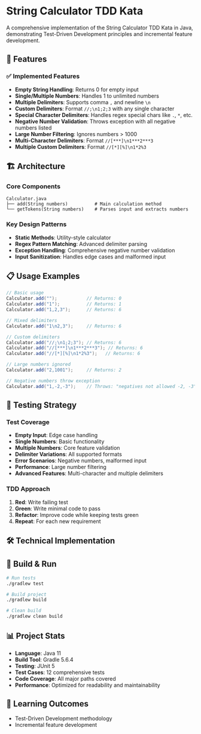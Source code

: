 # String Calculator TDD Kata

A comprehensive implementation of the String Calculator TDD Kata in Java, demonstrating Test-Driven Development principles and incremental feature development.

## 🚀 Features

### ✅ Implemented Features
- **Empty String Handling**: Returns 0 for empty input
- **Single/Multiple Numbers**: Handles 1 to unlimited numbers
- **Multiple Delimiters**: Supports comma `,` and newline `\n`
- **Custom Delimiters**: Format `//;\n1;2;3` with any single character
- **Special Character Delimiters**: Handles regex special chars like `.`, `*`, etc.
- **Negative Number Validation**: Throws exception with all negative numbers listed
- **Large Number Filtering**: Ignores numbers > 1000
- **Multi-Character Delimiters**: Format `//[***]\n1***2***3`
- **Multiple Custom Delimiters**: Format `//[*][%]\n1*2%3`


## 🏗️ Architecture

### Core Components
```
Calculator.java
├── add(String numbers)          # Main calculation method
└── getTokens(String numbers)    # Parses input and extracts numbers
```

### Key Design Patterns
- **Static Methods**: Utility-style calculator
- **Regex Pattern Matching**: Advanced delimiter parsing
- **Exception Handling**: Comprehensive negative number validation
- **Input Sanitization**: Handles edge cases and malformed input

## 📋 Usage Examples

```java
// Basic usage
Calculator.add("");           // Returns: 0
Calculator.add("1");          // Returns: 1
Calculator.add("1,2,3");      // Returns: 6

// Mixed delimiters
Calculator.add("1\n2,3");     // Returns: 6

// Custom delimiters
Calculator.add("//;\n1;2;3"); // Returns: 6
Calculator.add("//[***]\n1***2***3"); // Returns: 6
Calculator.add("//[*][%]\n1*2%3");   // Returns: 6

// Large numbers ignored
Calculator.add("2,1001");     // Returns: 2

// Negative numbers throw exception
Calculator.add("1,-2,-3");    // Throws: "negatives not allowed -2, -3"
```

## 🧪 Testing Strategy

### Test Coverage
- **Empty Input**: Edge case handling
- **Single Numbers**: Basic functionality
- **Multiple Numbers**: Core feature validation
- **Delimiter Variations**: All supported formats
- **Error Scenarios**: Negative numbers, malformed input
- **Performance**: Large number filtering
- **Advanced Features**: Multi-character and multiple delimiters

### TDD Approach
1. **Red**: Write failing test
2. **Green**: Write minimal code to pass
3. **Refactor**: Improve code while keeping tests green
4. **Repeat**: For each new requirement

## 🛠️ Technical Implementation
## 🔧 Build & Run

```bash
# Run tests
./gradlew test

# Build project
./gradlew build

# Clean build
./gradlew clean build
```

## 📊 Project Stats
- **Language**: Java 11
- **Build Tool**: Gradle 5.6.4
- **Testing**: JUnit 5
- **Test Cases**: 12 comprehensive tests
- **Code Coverage**: All major paths covered
- **Performance**: Optimized for readability and maintainability

## 🎯 Learning Outcomes
- Test-Driven Development methodology
- Incremental feature development